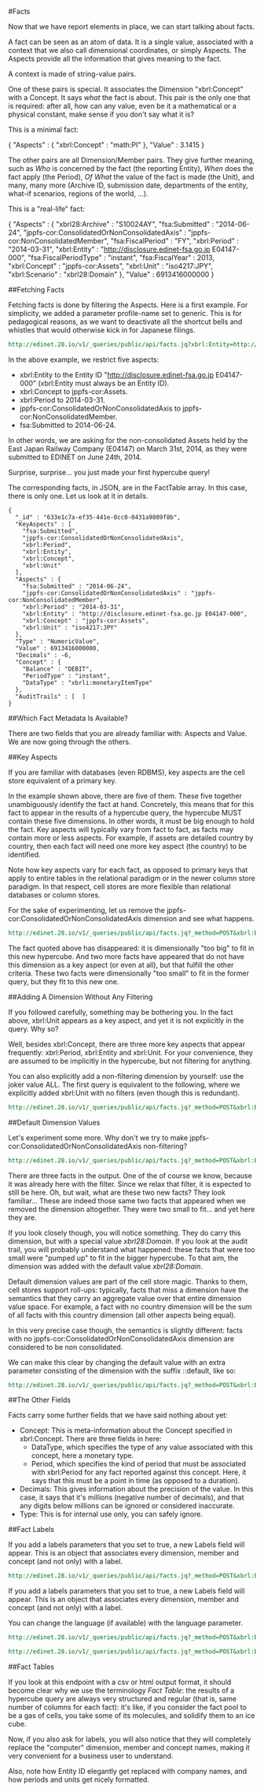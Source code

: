 #Facts

Now that we have report elements in place, we can start talking about facts.

A fact can be seen as an atom of data. It is a single value, associated with a context that we also call dimensional coordinates, or simply Aspects. The Aspects provide all the information that gives meaning to the fact.

A context is made of string-value pairs.

One of these pairs is special. It associates the Dimension "xbrl:Concept" with a Concept. It says *what* the fact is about. This pair is the only one that is required: after all, how can any value, even be it a mathematical or a physical constant, make sense if you don't say what it is?

This is a minimal fact:

{
  "Aspects" : {
    "xbrl:Concept" : "math:PI"
  },
  "Value" : 3.1415
}

The other pairs are all Dimension/Member pairs. They give further meaning, such as *Who* is concerned by the fact (the reporting Entity), *When* does the fact apply (the Period), *Of What* the value of the fact is made (the Unit), and many, many more (Archive ID, submission date, departments of the entity, what-if scenarios, regions of the world, ...).

This is a "real-life" fact:

{
  "Aspects" : {
    "xbrl28:Archive" : "S10024AY",
    "fsa:Submitted" : "2014-06-24",
    "jppfs-cor:ConsolidatedOrNonConsolidatedAxis" : "jppfs-cor:NonConsolidatedMember",
    "fsa:FiscalPeriod" : "FY",
    "xbrl:Period" : "2014-03-31",
    "xbrl:Entity" : "http://disclosure.edinet-fsa.go.jp E04147-000",
    "fsa:FiscalPeriodType" : "instant",
    "fsa:FiscalYear" : 2013,
    "xbrl:Concept" : "jppfs-cor:Assets",
    "xbrl:Unit" : "iso4217:JPY",
    "xbrl:Scenario" : "xbrl28:Domain"
  },
  "Value" : 6913416000000
}

##Fetching Facts

Fetching facts is done by filtering the Aspects. Here is a first example. For simplicity, we added a parameter profile-name set to generic. This is for pedagogical reasons, as we want to deactivate all the shortcut bells and whistles that would otherwise kick in for Japanese filings.

```REST
http://edinet.28.io/v1/_queries/public/api/facts.jq?xbrl:Entity=http://disclosure.edinet-fsa.go.jp%20E04147-000&xbrl:Concept=jppfs-cor:Assets&jppfs-cor:ConsolidatedOrNonConsolidatedAxis=jppfs-cor:NonConsolidatedMember&fsa:Submitted=2014-06-24&xbrl:Period=2014-03-31&profile-name=generic&token=c3049752-4d35-43da-82a2-f89f1b06f7a4
```

In the above example, we restrict five aspects:
- xbrl:Entity to the Entity ID "http://disclosure.edinet-fsa.go.jp E04147-000" (xbrl:Entity must always be an Entity ID).
- xbrl:Concept to jppfs-cor:Assets.
- xbrl:Period to 2014-03-31.
- jppfs-cor:ConsolidatedOrNonConsolidatedAxis to jppfs-cor:NonConsolidatedMember.
- fsa:Submitted to 2014-06-24.

In other words, we are asking for the non-consolidated Assets held by the East Japan Railway Company (E04147) on March 31st, 2014, as they were submitted to EDINET on June 24th, 2014.

Surprise, surprise... you just made your first hypercube query!

The corresponding facts, in JSON, are in the FactTable array. In this case, there is only one. Let us look at it in details.

    {
      "_id" : "633e1c7a-ef35-441e-8cc0-0431a9809f8b",
      "KeyAspects" : [
        "fsa:Submitted",
        "jppfs-cor:ConsolidatedOrNonConsolidatedAxis",
        "xbrl:Period",
        "xbrl:Entity",
        "xbrl:Concept",
        "xbrl:Unit"
      ],
      "Aspects" : {
        "fsa:Submitted" : "2014-06-24",
        "jppfs-cor:ConsolidatedOrNonConsolidatedAxis" : "jppfs-cor:NonConsolidatedMember",
        "xbrl:Period" : "2014-03-31",
        "xbrl:Entity" : "http://disclosure.edinet-fsa.go.jp E04147-000",
        "xbrl:Concept" : "jppfs-cor:Assets",
        "xbrl:Unit" : "iso4217:JPY"
      },
      "Type" : "NumericValue",
      "Value" : 6913416000000,
      "Decimals" : -6,
      "Concept" : {
        "Balance" : "DEBIT",
        "PeriodType" : "instant",
        "DataType" : "xbrli:monetaryItemType"
      },
      "AuditTrails" : [  ]
    }

##Which Fact Metadata Is Available?

There are two fields that you are already familiar with: Aspects and Value. We are now going through the others.

##Key Aspects

If you are familiar with databases (even RDBMS), key aspects are the cell store equivalent of a primary key.

In the example shown above, there are five of them. These five together unambiguously identify the fact at hand. Concretely, this means that for this fact to appear in the results of a hypercube query, the hypercube MUST contain these five dimensions. In other words, it must be big enough to hold the fact. Key aspects will typically vary from fact to fact, as facts may contain more or less aspects. For example, if assets are detailed country by country, then each fact will need one more key aspect (the country) to be identified.

Note how key aspects vary for each fact, as opposed to primary keys that apply to entire tables in the relational paradigm or in the newer column store paradigm. In that respect, cell stores are more flexible than relational databases or column stores.

For the sake of experimenting, let us remove the jppfs-cor:ConsolidatedOrNonConsolidatedAxis dimension and see what happens.

```REST
http://edinet.28.io/v1/_queries/public/api/facts.jq?_method=POST&xbrl:Entity=http://disclosure.edinet-fsa.go.jp%20E04147-000&xbrl:Concept=jppfs-cor:Assets&fsa:Submitted=2014-06-24&xbrl:Period=2014-03-31&profile-name=generic&token=c3049752-4d35-43da-82a2-f89f1b06f7a4
```

The fact quoted above has disappeared: it is dimensionally "too big" to fit in this new hypercube. And two more facts have appeared that do not have this dimension as a key aspect (or even at all), but that fulfill the other criteria. These two facts were dimensionally "too small" to fit in the former query, but they fit to this new one.

##Adding A Dimension Without Any Filtering

If you followed carefully, something may be bothering you. In the fact above, xbrl:Unit appears as a key aspect, and yet it is not explicitly in the query. Why so?

Well, besides xbrl:Concept, there are three more key aspects that appear frequently: xbrl:Period, xbrl:Entity and xbrl:Unit. For your convenience, they are assumed to be implicitly in the hypercube, but not filtering for anything.

You can also explicitly add a non-filtering dimension by yourself: use the joker value ALL. The first query is equivalent to the following, where we explicitly added xbrl:Unit with no filters (even though this is redundant).

```REST
http://edinet.28.io/v1/_queries/public/api/facts.jq?_method=POST&xbrl:Entity=http://disclosure.edinet-fsa.go.jp%20E04147-000&xbrl:Concept=jppfs-cor:Assets&jppfs-cor:ConsolidatedOrNonConsolidatedAxis=jppfs-cor:NonConsolidatedMember&fsa:Submitted=2014-06-24&xbrl:Period=2014-03-31&xbrl:Unit=ALL&profile-name=generic&token=c3049752-4d35-43da-82a2-f89f1b06f7a4
```

##Default Dimension Values

Let's experiment some more. Why don't we try to make jppfs-cor:ConsolidatedOrNonConsolidatedAxis non-filtering?

```REST
http://edinet.28.io/v1/_queries/public/api/facts.jq?_method=POST&xbrl:Entity=http://disclosure.edinet-fsa.go.jp%20E04147-000&xbrl:Concept=jppfs-cor:Assets&jppfs-cor:ConsolidatedOrNonConsolidatedAxis=ALL&fsa:Submitted=2014-06-24&xbrl:Period=2014-03-31&profile-name=generic&token=c3049752-4d35-43da-82a2-f89f1b06f7a4
```

There are three facts in the output. One of the of course we know, because it was already here with the filter. Since we relax that filter, it is expected to still be here. Oh, but wait, what are these two new facts? They look familiar... These are indeed those same two facts that appeared when we removed the dimension altogether. They were two small to fit... and yet here they are.

If you look closely though, you will notice something. They do carry this dimension, but with a special value *xbrl28:Domain*. If you look at the audit trail, you will probably understand what happened: these facts that were too small were "pumped up" to fit in the bigger hypercube. To that aim, the dimension was added with the default value *xbrl28:Domain*.

Default dimension values are part of the cell store magic. Thanks to them, cell stores support roll-ups: typically, facts that miss a dimension have the semantics that they carry an aggregate value over that entire dimension value space. For example, a fact with no country dimension will be the sum of all facts with this country dimension (all other aspects being equal).

In this very precise case though, the semantics is slightly different: facts with no jppfs-cor:ConsolidatedOrNonConsolidatedAxis dimension are considered to be non consolidated.

We can make this clear by changing the default value with an extra parameter consisting of the dimension with the suffix ::default, like so:

```REST
http://edinet.28.io/v1/_queries/public/api/facts.jq?_method=POST&xbrl:Entity=http://disclosure.edinet-fsa.go.jp%20E04147-000&xbrl:Concept=jppfs-cor:Assets&jppfs-cor:ConsolidatedOrNonConsolidatedAxis=ALL&jppfs-cor:ConsolidatedOrNonConsolidatedAxis::default=jppfs-cor:NonConsolidated&fsa:Submitted=2014-06-24&xbrl:Period=2014-03-31&profile-name=generic&token=c3049752-4d35-43da-82a2-f89f1b06f7a4
```

##The Other Fields

Facts carry some further fields that we have said nothing about yet:

- Concept: This is meta-information about the Concept specified in xbrl:Concept. There are three fields in here:
  - DataType, which specifies the type of any value associated with this concept, here a monetary type.
  - Period, which specifies the kind of period that must be associated with xbrl:Period for any fact reported against this concept. Here, it says that this must be a point in time (as opposed to a duration).
- Decimals: This gives information about the precision of the value. In this case, it says that it's millions (negative number of decimals), and that any digits below millions can be ignored or considered inaccurate.
- Type: This is for internal use only, you can safely ignore.

##Fact Labels

If you add a labels parameters that you set to true, a new Labels field will appear. This is an object that associates every dimension, member and concept (and not only) with a label.

```REST
http://edinet.28.io/v1/_queries/public/api/facts.jq?_method=POST&xbrl:Entity=http://disclosure.edinet-fsa.go.jp%20E04147-000&xbrl:Concept=jppfs-cor:Assets&jppfs-cor:ConsolidatedOrNonConsolidatedAxis=ALL&fsa:Submitted=2014-06-24&xbrl:Period=2014-03-31&profile-name=generic&labels=true&token=c3049752-4d35-43da-82a2-f89f1b06f7a4
```
If you add a labels parameters that you set to true, a new Labels field will appear. This is an object that associates every dimension, member and concept (and not only) with a label.

You can change the language (if available) with the language parameter.

```REST
http://edinet.28.io/v1/_queries/public/api/facts.jq?_method=POST&xbrl:Entity=http://disclosure.edinet-fsa.go.jp%20E04147-000&xbrl:Concept=jppfs-cor:Assets&jppfs-cor:ConsolidatedOrNonConsolidatedAxis=ALL&fsa:Submitted=2014-06-24&xbrl:Period=2014-03-31&profile-name=generic&labels=true&language=en&token=c3049752-4d35-43da-82a2-f89f1b06f7a4
```

```REST
http://edinet.28.io/v1/_queries/public/api/facts.jq?_method=POST&xbrl:Entity=http://disclosure.edinet-fsa.go.jp%20E04147-000&xbrl:Concept=jppfs-cor:Assets&jppfs-cor:ConsolidatedOrNonConsolidatedAxis=ALL&fsa:Submitted=2014-06-24&xbrl:Period=2014-03-31&profile-name=generic&labels=true&language=ja&token=c3049752-4d35-43da-82a2-f89f1b06f7a4
```

##Fact Tables

If you look at this endpoint with a csv or html output format, it should become clear why we use the terminology *Fact Table*: the results of a hypercube query are always very structured and regular (that is, same number of columns for each fact): it's like, if you consider the fact pool to be a gas of cells, you take some of its molecules, and solidify them to an ice cube.

Now, if you also ask for labels, you will also notice that they will completely replace the "computer" dimension, member and concept names, making it very convenient for a business user to understand.

Also, note how Entity ID elegantly get replaced with company names, and how periods and units get nicely formatted.
